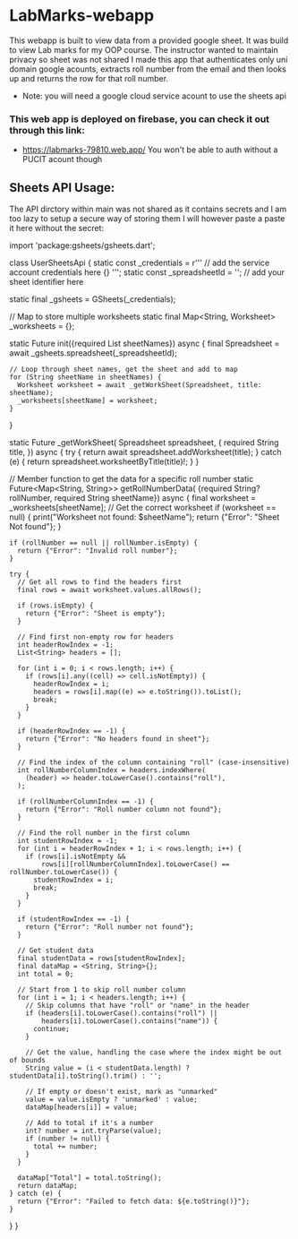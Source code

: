 # LabMarks-webapp

This webapp is built to view data from a provided google sheet.
It was build to view Lab marks for my OOP course. The instructor wanted to maintain privacy so sheet was not shared
I made this app that authenticates only uni domain google acounts, extracts roll number from the email and
then looks up and returns the row for that roll number.

- Note: you will need a google cloud service acount to use the sheets api

### This web app is deployed on firebase, you can check it out through this link:

- https://labmarks-79810.web.app/
  You won't be able to auth without a PUCIT acount though

## Sheets API Usage:

The API dirctory within main was not shared as it contains secrets and I am too lazy to setup a secure way of storing them
I will however paste a paste it here without the secret:

import 'package:gsheets/gsheets.dart';

class UserSheetsApi {
static const \_credentials = r''' // add the service account credentials here
{}
''';
static const \_spreadsheetId = ''; // add your sheet identifier here

static final \_gsheets = GSheets(\_credentials);

// Map to store multiple worksheets
static final Map<String, Worksheet> \_worksheets = {};

static Future init({required List<String> sheetNames}) async {
final Spreadsheet = await \_gsheets.spreadsheet(\_spreadsheetId);

    // Loop through sheet names, get the sheet and add to map
    for (String sheetName in sheetNames) {
      Worksheet worksheet = await _getWorkSheet(Spreadsheet, title: sheetName);
      _worksheets[sheetName] = worksheet;
    }

}

static Future<Worksheet> \_getWorkSheet(
Spreadsheet spreadsheet, {
required String title,
}) async {
try {
return await spreadsheet.addWorksheet(title);
} catch (e) {
return spreadsheet.worksheetByTitle(title)!;
}
}

// Member function to get the data for a specific roll number
static Future<Map<String, String>> getRollNumberData(
{required String? rollNumber, required String sheetName}) async {
final worksheet = \_worksheets[sheetName]; // Get the correct worksheet
if (worksheet == null) {
print("Worksheet not found: $sheetName");
return {"Error": "Sheet Not found"};
}

    if (rollNumber == null || rollNumber.isEmpty) {
      return {"Error": "Invalid roll number"};
    }

    try {
      // Get all rows to find the headers first
      final rows = await worksheet.values.allRows();

      if (rows.isEmpty) {
        return {"Error": "Sheet is empty"};
      }

      // Find first non-empty row for headers
      int headerRowIndex = -1;
      List<String> headers = [];

      for (int i = 0; i < rows.length; i++) {
        if (rows[i].any((cell) => cell.isNotEmpty)) {
          headerRowIndex = i;
          headers = rows[i].map((e) => e.toString()).toList();
          break;
        }
      }

      if (headerRowIndex == -1) {
        return {"Error": "No headers found in sheet"};
      }

      // Find the index of the column containing "roll" (case-insensitive)
      int rollNumberColumnIndex = headers.indexWhere(
        (header) => header.toLowerCase().contains("roll"),
      );

      if (rollNumberColumnIndex == -1) {
        return {"Error": "Roll number column not found"};
      }

      // Find the roll number in the first column
      int studentRowIndex = -1;
      for (int i = headerRowIndex + 1; i < rows.length; i++) {
        if (rows[i].isNotEmpty &&
            rows[i][rollNumberColumnIndex].toLowerCase() == rollNumber.toLowerCase()) {
          studentRowIndex = i;
          break;
        }
      }

      if (studentRowIndex == -1) {
        return {"Error": "Roll number not found"};
      }

      // Get student data
      final studentData = rows[studentRowIndex];
      final dataMap = <String, String>{};
      int total = 0;

      // Start from 1 to skip roll number column
      for (int i = 1; i < headers.length; i++) {
        // Skip columns that have "roll" or "name" in the header
        if (headers[i].toLowerCase().contains("roll") ||
            headers[i].toLowerCase().contains("name")) {
          continue;
        }

        // Get the value, handling the case where the index might be out of bounds
        String value = (i < studentData.length) ? studentData[i].toString().trim() : '';

        // If empty or doesn't exist, mark as "unmarked"
        value = value.isEmpty ? 'unmarked' : value;
        dataMap[headers[i]] = value;

        // Add to total if it's a number
        int? number = int.tryParse(value);
        if (number != null) {
          total += number;
        }
      }

      dataMap["Total"] = total.toString();
      return dataMap;
    } catch (e) {
      return {"Error": "Failed to fetch data: ${e.toString()}"};
    }

}
}
